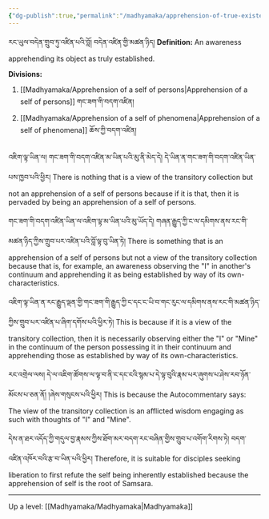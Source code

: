```yaml
---
{"dg-publish":true,"permalink":"/madhyamaka/apprehension-of-true-existence/"}
---
```


རང་ཡུལ་བདེན་གྲུབ་ཏུ་འཛིན་པའི་བློ། བདེན་འཛིན་གྱི་མཚན་ཉིད། 
**Definition:** An awareness apprehending its object as truly established.

**Divisions:**
1. [[Madhyamaka/Apprehension of a self of persons\|Apprehension of a self of persons]] གང་ཟག་གི་བདག་འཛིན།
2. [[Madhyamaka/Apprehension of a self of phenomena\|Apprehension of a self of phenomena]] ཆོས་ཀྱི་བདག་འཛིན།
 
འཇིག་ལྟ་ཡིན་ལ། གང་ཟག་གི་བདག་འཛིན་མ་ཡིན་པའི་མུ་ནི་མེད་དེ། དེ་ཡིན་ན་གང་ཟག་གི་བདག་འཛིན་ཡིན་པས་ཁྱབ་པའི་ཕྱིར། 
There is nothing that is a view of the transitory collection but not an apprehension of a self of persons because if it is that, then it is pervaded by being an apprehension of a self of persons.

གང་ཟག་གི་བདག་འཛིན་ཡིན་ལ་འཇིག་ལྟ་མ་ཡིན་པའི་མུ་ཡོད་དེ། གཞན་རྒྱུད་ཀྱི་ང་ལ་དམིགས་ནས་རང་གི་མཚན་ཉིད་ཀྱིས་གྲུབ་པར་འཛིན་པའི་བློ་ལྟ་བུ་ཡིན་ཏེ། 
There is something that is an apprehension of a self of persons but not a view of the transitory collection because that is, for example, an awareness observing the "I" in another's continuum and apprehending it as being established by way of its own-characteristics.

འཇིག་ལྟ་ཡིན་ན་རང་རྒྱུད་ལྡན་གྱི་གང་ཟག་གི་རྒྱུད་ཀྱི་ང་དང་ང་ཡི་བ་གང་རུང་ལ་དམིགས་ནས་རང་གི་མཚན་ཉིད་ཀྱིས་གྲུབ་པར་འཛིན་པ་ཞིག་དགོས་པའི་ཕྱིར་ཏེ།
This is because if it is a view of the transitory collection, then it is necessarily observing either the "I" or "Mine" in the continuum of the person possessing it in their continuum and apprehending those as established by way of its own-characteristics.

རང་འགྲེལ་ལས། དེ་ལ་འཇིག་ཚོགས་ལ་ལྟ་བ་ནི་ང་དང་ངའི་སྙམ་པ་དེ་ལྟ་བུའི་རྣམ་པར་ཞུགས་པ་ཤེས་རབ་ཉོན་མོངས་པ་ཅན་ནོ། །ཞེས་གསུངས་པའི་ཕྱིར།
This is because the Autocommentary says: The view of the transitory collection is an afflicted wisdom engaging as such with thoughts of "I" and "Mine".

དེས་ན་ཐར་འདོད་ཀྱི་གདུལ་བྱ་རྣམས་ཀྱིས་ཐོག་མར་བདག་རང་བཞིན་གྱིས་གྲུབ་པ་འགོག་རིགས་ཏེ། བདག་འཛིན་འཁོར་བའི་རྩ་བ་ཡིན་པའི་ཕྱིར། 
Therefore, it is suitable for disciples seeking liberation to first refute the self being inherently established because the apprehension of self is the root of Samsara.



---
Up a level: [[Madhyamaka/Madhyamaka\|Madhyamaka]]